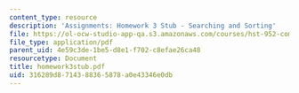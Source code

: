 ```yaml
---
content_type: resource
description: 'Assignments: Homework 3 Stub - Searching and Sorting'
file: https://ol-ocw-studio-app-qa.s3.amazonaws.com/courses/hst-952-computing-for-biomedical-scientists-fall-2002/316289d8714388365878a0e43346e0db_homework3stub.pdf
file_type: application/pdf
parent_uid: 4e59c3de-1be5-d8e1-f702-c8efae26ca48
resourcetype: Document
title: homework3stub.pdf
uid: 316289d8-7143-8836-5878-a0e43346e0db
---
```

